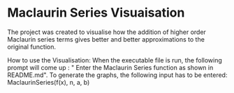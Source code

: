 # Maclaurin Series Visuaisation

The project was created to visualise how the addition of higher order Maclaurin series terms gives better and better approximations to the original function.

How to use the Visualisation:
When the executable file is run, the following prompt will come up : " Enter the Maclaurin Series function as shown in README.md". To generate the graphs, the following input has to be entered: MaclaurinSeries(f(x), n, a, b)

